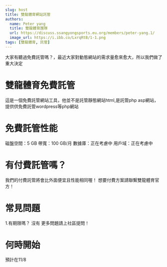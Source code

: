 ```yaml
---
slug: host
title: 雙龍體育網站託管
authors:
  name: Peter yang
  title: 雙龍體育團隊
  url: https://discuss.ssangyongsports.eu.org/members/peter-yang.1/
  image_url: https://i.ibb.co/LxrqRtB/1-1.png
tags: [雙龍體育, 託管]
---
```

大家有聽過免費託管嗎？，最近大家對動態網站的需求量愈來愈大，所以我們做了重大決定
# 雙龍體育免費託管
這是一個免費託管網站工具，他並不是託管靜態網站html,是託管php asp網站，提供供免費託管wordpress等php網站
# 免費託管性能
磁盤空間：5 GB
帶寬：100 GB/月
數據庫：正在考慮中
用戶域：正在考慮中
# 有付費託管嗎？
我們的付費託管將會比外面便宜且性能相同喔！
想要付費方案請聯繫雙龍體育官方！
# 常見問題
1.有期限嗎？
沒有
更多問題請上社區提問！
# 何時開始
預計在11/8
